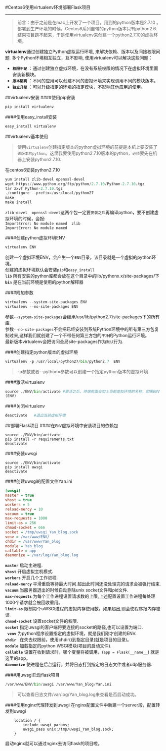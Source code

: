 #Centos6使用virtualenv环境部署Flask项目

-------------------
>前言：由于之前是在mac上开发了一个项目，用到的python版本是2.7.10 。部署到生产环境的时候，Centos6系列自带的python版本只有python2.6.结果项目跑不起来，于是使用virtualenv来创建一个python2.7.10的虚拟环境。

**virtualenv**通过创建独立Python虚拟运行环境, 来解决依赖、版本以及间接权限问题. 多个Python环境相互独立，互不影响, 使用virtualenv可以解决这些问题：

- **`权限不足`** ：通过创建独立虚拟环境，在没有系统权限的情况下在虚拟环境里面安装新模块。
- **`版本隔离`** ：不同的应用可以创建不同的虚拟环境来实现调用不同的模块版本。
- **`独立升级`** ：可以升级指定的环境的指定模块，不影响其他应用的使用。


##virtualenv安装
####使用pip安装
```python
pip install virtualenv
```
####使用easy_install安装
```python
easy_install virtualenv
```

##virtualenv基本使用
>使用`virtualenv`创建指定版本的python虚拟环境的前提是本机上要安装了`该版本的python`。这里我要使用python2.7.10版本的python，`必须`要先在机器上安装python2.7.10.

在centos6安装python2.7.10
```python
yum install zlib-devel openssl-devel
wget https://www.python.org/ftp/python/2.7.10/Python-2.7.10.tgz
tar zxvf Python-2.7.10.tgz 
./configure --prefix=/usr/local/python27
make 
make install
```
`zlib-devel  openssl-devel`这两个包一定要`安装之后`再编译python，要不创建虚拟环境的时候，会报:  
`ImportError: No module named  zlib`  
`ImportError: No module named `  

####创建python虚拟环境ENV
```python
virtualenv ENV
```
创建一个虚拟环境ENV，会产生一个`ENV`目录，该目录就是一个虚拟的python环境。  
创建的虚拟环境默认会安装`pip`和`easy_install`  
**`lib`** 所有安装的python库都会放在这个目录中的lib/pythonx.x/site-packages/下  
**`bin`** 是在当前环境是使用的python解释器  

####附加参数
```python
virtualenv --system-site-packages ENV
virtualenv --no-site-packages ENV
```
参数`--system-site-packages`会继承/usr/lib/python2.7/site-packages下的所有库.  
参数`--no-site-packages`不会把已经安装到系统Python环境中的所有第三方包复制过来,这样我们就创建了一个不带任何第三方包的`干净`的Python运行环境。  
最新版本virtualenv会把访问全局site-packages作为`默认`行为.  

####创建指定python版本的虚拟环境
```python
virtualenv -p /usr/local/python27/bin/python2.7  ENV
```
>-p参数或者--python=参数可以创建一个指定python版本的虚拟环境.

####激活virtualenv
```python
source ./ENV/bin/activate #激活之后，终端前面会加上当前虚拟环境的名称，如果ENV
(ENV)
```

####关闭virtualenv
```python
deactivate   #退出当前虚拟环境
```

##部署Flask项目
####在`ENV`虚拟环境中安装项目的依赖包
```
source ./ENV/bin/activate 
pip install -r requirements.txt
deactivate   
```
####安装uwsgi
```
source ./ENV/bin/activate 
pip install uwsgi
deactivate 
```
####创建uwsgi的配置文件Yan.ini
```ini
[uwsgi]
master = true
vhost = true
workers = 5
reload-mercy = 10
vacuum = true
max-requests = 1000
limit-as = 256
chmod-socket = 666
socket = /tmp/uwsgi_Yan_blog.sock
venv = /var/www/ENV/
chdir = /var/www/Yan_blog
module = Yan_blog
callable = app
daemonize = /var/log/Yan_blog.log
```
**`master`**  启动主进程.  
**`vhost`** 开启虚拟主机模式.  
**`workers`** 开启几个工作进程.  
**`reload-mercy`** 平滑重启等待最大时间.超出此时间还没处理完的请求会被强行结束.  
**`vacuum`** 当服务器退出的时候自动删除unix socket文件和pid文件.  
**`max-requests`** 为每个工作进程设置请求数的上限,上述配置设置工作进程每处理1000个请求就会被回收重用。  
**`limit-as`** 限制每个uWSGI进程的虚拟内存使用数。如果超出,则会使程序报内存错误.  
**`chmod-socket`** 设置socket文件的权限.  
**`socket`** 指定uwsgi的客户端将要连接的socket的路径,也可以设置为端口.  
**` venv`**   为python程序设置指定的虚拟环境，就是我们刚才创建的ENV.  
**`chdir `** 在失去权限前，使用chdir()到指定目录(就是项目的目录)。  
**`module`** 加载指定的python WSGI模块(项目的启动文件).  
**`callable`** 设置在收到请求时，哪个变量将被调用，(`app = Flask(__name__`) 就是这里的app。  
**`daemonize`**  使进程在后台运行，并将日志打到指定的日志文件或者udp服务器.  

####用uwsgi启动flask项目
```python
/var/www/ENV/bin/uwsgi /var/www/Yan_blog/Yan.ini
```
>可以查看日志文件/var/log/Yan_blog.log来查看是否启动成功。

####使用nginx代理转发到uwsgi
在nginx配置文件中新建一个server段，配置转发到uwsgi
```nginx
    location / {
        include uwsgi_params;
        uwsgi_pass unix:/tmp/uwsgi_Yan_blog.sock;
    }
```

启动nginx就可以通过nginx去访问flask的项目啦。
